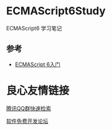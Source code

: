 # ECMAScript6Study
ECMAScript6 学习笔记

## 参考
* [ECMAScript 6入门](http://es6.ruanyifeng.com/)




 # 良心友情链接

[腾讯QQ群快速检索](http://u.720life.cn/s/8cf73f7c)

[软件免费开发论坛](http://u.720life.cn/s/bbb01dc0)